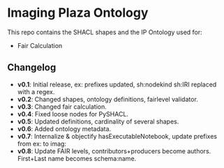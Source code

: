 # Imaging Plaza Ontology

This repo contains the SHACL shapes and the IP Ontology used for: 

- Fair Calculation


## Changelog

- **v0.1**: Initial release, ex: prefixes updated, sh:nodekind sh:IRI replaced with a regex.
- **v0.2**: Changed shapes, ontology definitions, fairlevel validator.
- **v0.3**: Changed fair calculation.
- **v0.4**: Fixed loose nodes for PySHACL.
- **v0.5**: Updated definitions, cardinality of several shapes.
- **v0.6**: Added ontology metadata.
- **v0.7**: Internalize & objectify hasExecutableNotebook, update prefixes from ex: to imag:
- **v0.8**: Update FAIR levels, contributors+producers become authors. First+Last name becomes schema:name.
